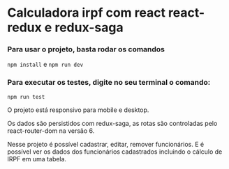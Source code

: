 # Calculadora irpf com react react-redux e redux-saga

### Para usar o projeto, basta rodar os comandos
```npm install```
e
```npm run dev```

### Para executar os testes, digite no seu terminal o comando:
```npm run test```

O projeto está responsivo para mobile e desktop.

Os dados são persistidos com redux-saga, as rotas são controladas pelo react-router-dom na versão 6.

Nesse projeto é possível cadastrar, editar, remover funcionários. E é possível ver os dados dos funcionários cadastrados incluindo o cálculo de IRPF em uma tabela.
